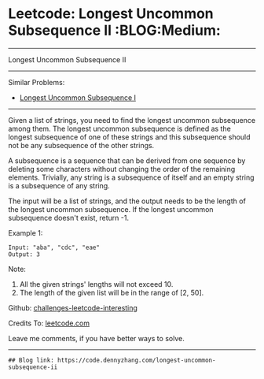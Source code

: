 
# Leetcode: Longest Uncommon Subsequence II     :BLOG:Medium:

---

Longest Uncommon Subsequence II  

---

Similar Problems:  

-   [Longest Uncommon Subsequence I](https://code.dennyzhang.com/longest-uncommon-subsequence-i)

---

Given a list of strings, you need to find the longest uncommon subsequence among them. The longest uncommon subsequence is defined as the longest subsequence of one of these strings and this subsequence should not be any subsequence of the other strings.  

A subsequence is a sequence that can be derived from one sequence by deleting some characters without changing the order of the remaining elements. Trivially, any string is a subsequence of itself and an empty string is a subsequence of any string.  

The input will be a list of strings, and the output needs to be the length of the longest uncommon subsequence. If the longest uncommon subsequence doesn't exist, return -1.  

Example 1:  

    Input: "aba", "cdc", "eae"
    Output: 3

Note:  

1.  All the given strings' lengths will not exceed 10.
2.  The length of the given list will be in the range of [2, 50].

Github: [challenges-leetcode-interesting](https://github.com/DennyZhang/challenges-leetcode-interesting/tree/master/longest-uncommon-subsequence-ii)  

Credits To: [leetcode.com](https://leetcode.com/problems/longest-uncommon-subsequence-ii/description/)  

Leave me comments, if you have better ways to solve.  

---

    ## Blog link: https://code.dennyzhang.com/longest-uncommon-subsequence-ii

